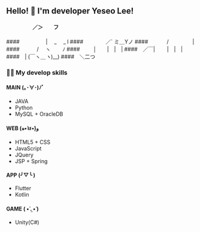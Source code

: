 ## Hello! 🐹 I'm developer Yeseo Lee! 

#### 　　　　　／＞　　フ
####　　　　　| 　_　 _ l
####　 　　　／` ミ＿Yノ
####　　 　 /　　　 　 |
####　　　 /　 ヽ　　 ﾉ
####　 　 │　　|　|　|
####　／￣|　　 |　|　|
####　| (￣ヽ＿_ヽ_)__)
####　＼二つ

### 👩‍💻 My develop skills

#### MAIN (｡･∀･)ﾉﾞ
- JAVA
- Python
- MySQL + OracleDB

#### WEB (๑•̀ㅂ•́)و
- HTML5 + CSS
- JavaScript
- JQuery
- JSP + Spring

#### APP (╯▽╰ )
- Flutter
- Kotlin

#### GAME ( •̀ .̫ •́ )
- Unity(C#)

